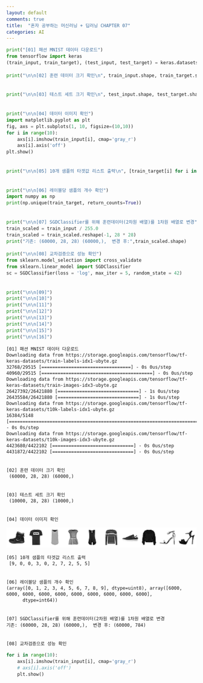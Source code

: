 ```yaml
---
layout: default
comments: true
title:  "혼자 공부하는 머신러닝 + 딥러닝 CHAPTER 07"
categories: AI
---
```



```python
print("[01] 패션 MNIST 데이터 다운로드")
from tensorflow import keras
(train_input, train_target), (test_input, test_target) = keras.datasets.fashion_mnist.load_data()

print("\n\n[02] 훈련 데이터 크기 확인\n", train_input.shape, train_target.shape)


print("\n\n[03] 테스트 세트 크기 확인\n", test_input.shape, test_target.shape)


print("\n\n[04] 데이터 이미지 확인")
import matplotlib.pyplot as plt
fig, axs = plt.subplots(1, 10, figsize=(10,10))
for i in range(10):
    axs[i].imshow(train_input[i], cmap='gray_r')
    axs[i].axis('off')
plt.show()


print("\n\n[05] 10개 샘플의 타겟값 리스트 출력\n", [train_target[i] for i in range(10)])


print("\n\n[06] 레이블당 샘플의 개수 확인")
import numpy as np
print(np.unique(train_target, return_counts=True))


print("\n\n[07] SGDClassifier를 위해 훈련데이터(2차원 배열)를 1차원 배열로 변경")
train_scaled = train_input / 255.0
train_scaled = train_scaled.reshape(-1, 28 * 28)
print("기존: (60000, 28, 28) (60000,),  변경 후:",train_scaled.shape)

print("\n\n[08] 교차검증으로 성능 확인")
from sklearn.model_selection import cross_validate
from sklearn.linear_model import SGDClassifier
sc = SGDClassifier(loss = 'log', max_iter = 5, random_state = 42)


print("\n\n[09]")
print("\n\n[10]")
print("\n\n[11]")
print("\n\n[12]")
print("\n\n[13]")
print("\n\n[14]")
print("\n\n[15]")
print("\n\n[16]")
```

    [01] 패션 MNIST 데이터 다운로드
    Downloading data from https://storage.googleapis.com/tensorflow/tf-keras-datasets/train-labels-idx1-ubyte.gz
    32768/29515 [=================================] - 0s 0us/step
    40960/29515 [=========================================] - 0s 0us/step
    Downloading data from https://storage.googleapis.com/tensorflow/tf-keras-datasets/train-images-idx3-ubyte.gz
    26427392/26421880 [==============================] - 1s 0us/step
    26435584/26421880 [==============================] - 1s 0us/step
    Downloading data from https://storage.googleapis.com/tensorflow/tf-keras-datasets/t10k-labels-idx1-ubyte.gz
    16384/5148 [===============================================================================================] - 0s 0s/step
    Downloading data from https://storage.googleapis.com/tensorflow/tf-keras-datasets/t10k-images-idx3-ubyte.gz
    4423680/4422102 [==============================] - 0s 0us/step
    4431872/4422102 [==============================] - 0s 0us/step
    
    
    [02] 훈련 데이터 크기 확인
     (60000, 28, 28) (60000,)
    
    
    [03] 테스트 세트 크기 확인
     (10000, 28, 28) (10000,)
    
    
    [04] 데이터 이미지 확인
    


    
![png](/assets/images/Chapter07_files/Chapter07_1_1.png)
    


    
    
    [05] 10개 샘플의 타겟값 리스트 출력
     [9, 0, 0, 3, 0, 2, 7, 2, 5, 5]
    
    
    [06] 레이블당 샘플의 개수 확인
    (array([0, 1, 2, 3, 4, 5, 6, 7, 8, 9], dtype=uint8), array([6000, 6000, 6000, 6000, 6000, 6000, 6000, 6000, 6000, 6000],
          dtype=int64))
    
    
    [07] SGDClassifier를 위해 훈련데이터(2차원 배열)를 1차원 배열로 변경
    기존: (60000, 28, 28) (60000,),  변경 후: (60000, 784)
    
    
    [08] 교차검증으로 성능 확인
    


```python
for i in range(10):
    axs[i].imshow(train_input[i], cmap='gray_r')
    # axs[i].axis('off')
    plt.show()
```
